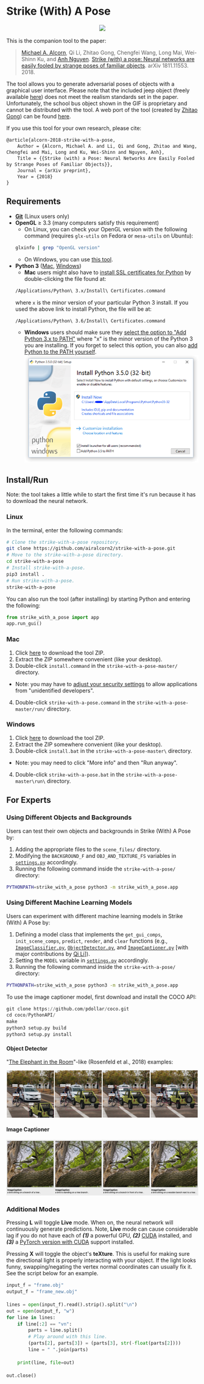 # Strike (With) A Pose

<p align="center">
<img src="strike-with-a-pose.gif", width="700">
</p>

This is the companion tool to the paper:

> [Michael A. Alcorn](https://sites.google.com/view/michaelaalcorn), Qi Li, Zhitao Gong, Chengfei Wang, Long Mai, Wei-Shinn Ku, and [Anh Nguyen](http://anhnguyen.me). [Strike (with) a pose: Neural networks are easily fooled by strange poses of familiar objects](https://arxiv.org/abs/1811.11553). arXiv 1811.11553. 2018.

 The tool allows you to generate adversarial poses of objects with a graphical user interface. Please note that the included jeep object (freely available [here](https://free3d.com/3d-model/jeep-10771.html)) does not meet the realism standards set in the paper. Unfortunately, the school bus object shown in the GIF is proprietary and cannot be distributed with the tool. A web port of the tool (created by [Zhitao Gong](https://github.com/gongzhitaao)) can be found [here](https://airalcorn2.github.io/strike-with-a-pose/).

 If you use this tool for your own research, please cite:

```
@article{alcorn-2018-strike-with-a-pose,
    Author = {Alcorn, Michael A. and Li, Qi and Gong, Zhitao and Wang, Chengfei and Mai, Long and Ku, Wei-Shinn and Nguyen, Anh},
    Title = {{Strike (with) a Pose: Neural Networks Are Easily Fooled by Strange Poses of Familiar Objects}},
    Journal = {arXiv preprint},
    Year = {2018}
}
```

## Requirements

* [**Git**](https://git-scm.com/book/en/v2/Getting-Started-Installing-Git) (Linux users only)
* **OpenGL** &ge; 3.3 (many computers satisfy this requirement)
  * On Linux, you can check your OpenGL version with the following command (requires `glx-utils` on Fedora or `mesa-utils` on Ubuntu):
  ```bash
  glxinfo | grep "OpenGL version"
  ```
  * On Windows, you can use [this tool](https://community.esri.com/groups/technical-support/blog/2012/03/15/what-version-of-opengl-do-i-have-and-do-i-have-the-latest-drivers-for-my-system).
* **Python 3** ([Mac](https://www.python.org/ftp/python/3.6.7/python-3.6.7-macosx10.9.pkg), [Windows](https://www.python.org/ftp/python/3.6.7/python-3.6.7-amd64.exe))
  * **Mac** users might also have to [install SSL certificates for Python](https://stackoverflow.com/a/42334357/1316276) by double-clicking the file found at:
  ```bash
  /Applications/Python\ 3.x/Install\ Certificates.command
  ```
  where `x` is the minor version of your particular Python 3 install. If you used the above link to install Python, the file will be at:
  ```bash
  /Applications/Python\ 3.6/Install\ Certificates.command
  ```
  * **Windows** users should make sure they [select the option to "Add Python 3.x to PATH"](https://docs.python.org/3/using/windows.html#installation-steps) where "x" is the minor version of the Python 3 you are installing. If you forget to select this option, you can also [add Python to the PATH yourself](https://projects.raspberrypi.org/en/projects/using-pip-on-windows/5).
  ![](win_installer.png)

## Install/Run

Note: the tool takes a little while to start the first time it's run because it has to download the neural network.

### Linux

In the terminal, enter the following commands:

```bash
# Clone the strike-with-a-pose repository.
git clone https://github.com/airalcorn2/strike-with-a-pose.git
# Move to the strike-with-a-pose directory.
cd strike-with-a-pose
# Install strike-with-a-pose.
pip3 install .
# Run strike-with-a-pose.
strike-with-a-pose
```

You can also run the tool (after installing) by starting Python and entering the following:

```python
from strike_with_a_pose import app
app.run_gui()
```

### Mac

1. Click [here](https://github.com/airalcorn2/strike-with-a-pose/archive/master.zip) to download the tool ZIP.
2. Extract the ZIP somewhere convenient (like your desktop).
3. Double-click `install.command` in the `strike-with-a-pose-master/` directory.
  * Note: you may have to [adjust your security settings](https://www.mcvsd.org/tips/powerteacher/osx_unidentified_developers.html) to allow applications from "unidentified developers".
4. Double-click `strike-with-a-pose.command` in the `strike-with-a-pose-master/run/` directory.

### Windows

1. Click [here](https://github.com/airalcorn2/strike-with-a-pose/archive/master.zip) to download the tool ZIP.
2. Extract the ZIP somewhere convenient (like your desktop).
3. Double-click `install.bat` in the `strike-with-a-pose-master\` directory.
 * Note: you may need to click "More info" and then "Run anyway".
4. Double-click `strike-with-a-pose.bat` in the `strike-with-a-pose-master\run\` directory.

## For Experts

### Using Different Objects and Backgrounds

Users can test their own objects and backgrounds in Strike (With) A Pose by:
1. Adding the appropriate files to the `scene_files/` directory.
2. Modifying the `BACKGROUND_F` and `OBJ_AND_TEXTURE_FS` variables in  [`settings.py`](https://github.com/airalcorn2/strike-with-a-pose/blob/master/strike_with_a_pose/settings.py) accordingly.
3. Running the following command inside the `strike-with-a-pose/` directory:

```bash
PYTHONPATH=strike_with_a_pose python3 -m strike_with_a_pose.app
```

### Using Different Machine Learning Models

Users can experiment with different machine learning models in Strike (With) A Pose by:
1. Defining a model class that implements the `get_gui_comps`, `init_scene_comps`, `predict`, `render`, and `clear` functions (e.g., [`ImageClassifier.py`](https://github.com/airalcorn2/strike-with-a-pose/blob/master/strike_with_a_pose/ImageClassifier.py), [`ObjectDetector.py`](https://github.com/airalcorn2/strike-with-a-pose/blob/master/strike_with_a_pose/ObjectDetector.py), and  [`ImageCaptioner.py`](https://github.com/airalcorn2/strike-with-a-pose/blob/master/strike_with_a_pose/ImageCaptioner.py) [with major contributions by [Qi Li](https://www.linkedin.com/in/qili/)]).
2. Setting the `MODEL` variable in [`settings.py`](https://github.com/airalcorn2/strike-with-a-pose/blob/master/strike_with_a_pose/settings.py) accordingly.
3. Running the following command inside the `strike-with-a-pose/` directory:

```bash
PYTHONPATH=strike_with_a_pose python3 -m strike_with_a_pose.app
```

To use the image captioner model, first download and install the COCO API:

```python
git clone https://github.com/pdollar/coco.git
cd coco/PythonAPI/
make
python3 setup.py build
python3 setup.py install
```

#### Object Detector

"[The Elephant in the Room](https://arxiv.org/abs/1808.03305)"-like (Rosenfeld et al., 2018) examples:

![](detector_example.png)

#### Image Captioner

![](image_caption_example.png)

### Additional Modes

Pressing **L** will toggle **Live** mode. When on, the neural network will continuously generate predictions. Note, **Live** mode can cause considerable lag if you do not have each of ***(1)*** a powerful GPU, ***(2)*** [CUDA](https://developer.nvidia.com/cuda-90-download-archive) installed, and ***(3)*** a [PyTorch version with CUDA](https://pytorch.org/get-started/locally/) support installed.

Pressing **X** will toggle the object's **teXture**. This is useful for making sure the directional light is properly interacting with your object. If the light looks funny, swapping/negating the vertex normal coordinates can usually fix it. See the script below for an example.

```python
input_f = "frame.obj"
output_f = "frame_new.obj"

lines = open(input_f).read().strip().split("\n")
out = open(output_f, "w")
for line in lines:
    if line[:2] == "vn":
        parts = line.split()
        # Play around with this line.
        (parts[2], parts[3]) = (parts[3], str(-float(parts[2])))
        line = " ".join(parts)

    print(line, file=out)

out.close()
```
